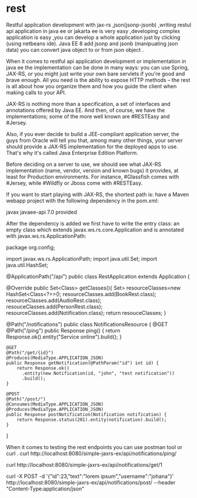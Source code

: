 # rest

Restful application development with jax-rs ,json(jsonp-jsonb) ,writing restul api application in java ee or jakarta ee is very easy ,developing complex application is easy ,you can develop a whole application just by clicking (using netbeans ide).
Java EE 8 add jsonp and jsonb (manipuating json data) you can convert java object to or from json object .

When it comes to restful api application development or implementation in java ee the implementation can be done in many ways: you can use Spring, JAX-RS, or you might just write your own bare servlets if you're good and brave enough. All you need is the ability to expose HTTP methods – the rest is all about how you organize them and how you guide the client when making calls to your API.

JAX-RS is nothing more than a specification, a set of interfaces and annotations offered by Java EE. And then, of course, we have the implementations; some of the more well known are #RESTEasy and #Jersey.

Also, if you ever decide to build a JEE-compliant application server, the guys from Oracle will tell you that, among many other things, your server should provide a JAX-RS implementation for the deployed apps to use. That's why it's called Java Enterprise Edition Platform.

Before deciding on a server to use, we should see what JAX-RS implementation (name, vendor, version and known bugs) it provides, at least for Production environments. For instance, #Glassfish comes with #Jersey, while #Wildfly or Jboss come with #RESTEasy.


If you want to start playing with JAX-RS, the shortest path is: have a Maven webapp project with the following dependency in the pom.xml:

<dependency>
    <groupId>javax</groupId>
    <artifactId>javaee-api</artifactId>
    <version>7.0</version>
    <scope>provided</scope>
</dependency>


After the dependency is added we first have to write the entry class: an empty class which extends javax.ws.rs.core.Application and is annotated with javax.ws.rs.ApplicationPath:

package org.config;

import javax.ws.rs.ApplicationPath;
import java.util.Set;
import java.util.HashSet;

@ApplicationPath("/api")
public class RestApplication extends Application {

@Override public Set<Class<?>> getClasses(){
Set<Class<?>> resourceClasses=new HashSet<Class<?>>();
  resourceClasses.add(BookRest.class);
  resourceClasses.add(AudioRest.class);
  resouceClasses.add(PersonRest.class);
  resourceClasses.add(Notification.class);
  return resouceClasses;
}


@Path("/notifications")
public class NotificationsResource {
    @GET
    @Path("/ping")
    public Response ping() {
        return Response.ok().entity("Service online").build();
    }
 
    @GET
    @Path("/get/{id}")
    @Produces(MediaType.APPLICATION_JSON)
    public Response getNotification(@PathParam("id") int id) {
        return Response.ok()
          .entity(new Notification(id, "john", "test notification"))
          .build();
    }
 
    @POST
    @Path("/post/")
    @Consumes(MediaType.APPLICATION_JSON)
    @Produces(MediaType.APPLICATION_JSON)
    public Response postNotification(Notification notification) {
        return Response.status(201).entity(notification).build();
    }
}



When it comes to testing the  rest endpoints you can use postman  tool or curl .
curl http://localhost:8080/simple-jaxrs-ex/api/notifications/ping/
 
curl http://localhost:8080/simple-jaxrs-ex/api/notifications/get/1
 
curl -X POST -d '{"id":23,"text":"lorem ipsum","username":"johana"}'
http://localhost:8080/simple-jaxrs-ex/api/notifications/post/ --header "Content-Type:application/json"

